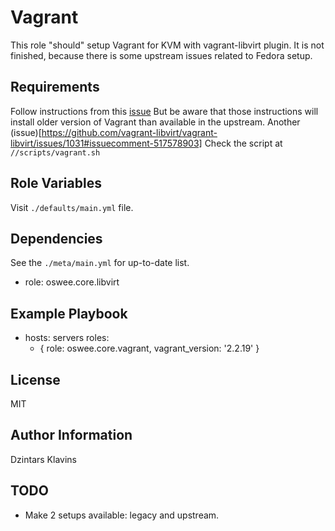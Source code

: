 # Vagrant

This role "should" setup Vagrant for KVM with vagrant-libvirt plugin.
It is not finished, because there is some upstream issues related to Fedora setup.

## Requirements

Follow instructions from this [issue](https://github.com/hashicorp/vagrant/issues/11020#issuecomment-974222044)
But be aware that those instructions will install older version of Vagrant than available in the upstream.
Another (issue)[https://github.com/vagrant-libvirt/vagrant-libvirt/issues/1031#issuecomment-517578903]
Check the script at `//scripts/vagrant.sh`

## Role Variables

Visit `./defaults/main.yml` file.

## Dependencies

See the `./meta/main.yml` for up-to-date list.

- role: oswee.core.libvirt

## Example Playbook

- hosts: servers
  roles:
  - { role: oswee.core.vagrant, vagrant_version: '2.2.19' }

## License

MIT

## Author Information

Dzintars Klavins

## TODO

- Make 2 setups available: legacy and upstream.
